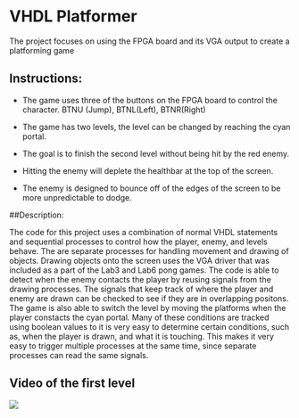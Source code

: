 # VHDL Platformer

The project focuses on using the FPGA board and its VGA output to create a platforming game

## Instructions:

 - The game uses three of the buttons on the FPGA board to control the character. BTNU (Jump), BTNL(Left), BTNR(Right)

 - The game has two levels, the level can be changed by reaching the cyan portal.
 - The goal is to finish the second level without being hit by the red enemy. 
 - Hitting the enemy will deplete the healthbar at the top of the screen.
 - The enemy is designed to bounce off of the edges of the screen to be more unpredictable to dodge. 

##Description:

 The code for this project uses a combination of normal VHDL statements and sequential processes to control how
 the player, enemy, and levels behave. The are separate processes for handling movement and drawing of objects. 
 Drawing objects onto the screen uses the VGA driver that was included as a part of the Lab3 and Lab6 pong games. 
 The code is able to detect when the enemy contacts the player by reusing signals from the drawing processes.
 The signals that keep
 track of where the player and enemy are drawn can be checked to see if they are in overlapping positons. The game 
 is also able to switch the level by moving the platforms when the player constacts the cyan portal. Many of these
 conditions are tracked using boolean values to it is very easy to determine certain conditions, such as, when 
 the player is drawn, and what it is touching. This makes it very easy to trigger multiple processes at
 the same time, since separate processes can read the same signals.

	

## Video of the first level

![](game.gif)
